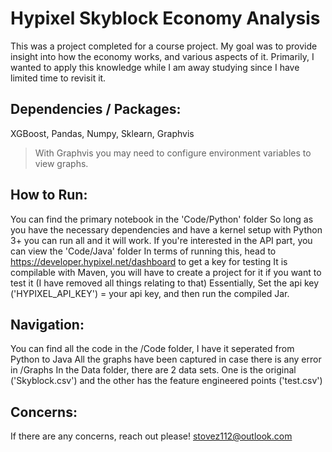 # Hypixel Skyblock Economy Analysis
This was a project completed for a course project.
My goal was to provide insight into how the economy works, and various aspects of it. Primarily, I wanted to apply this knowledge while I am away studying since I have limited time to revisit it.

## Dependencies / Packages: 
XGBoost, Pandas, Numpy, Sklearn, Graphvis
  > With Graphvis you may need to configure environment variables to view graphs.


## How to Run:
  You can find the primary notebook in the 'Code/Python' folder
  So long as you have the necessary dependencies and have a kernel setup with Python 3+ you can run all and it will work.
  If you're interested in the API part, you can view the 'Code/Java' folder
    In terms of running this, head to https://developer.hypixel.net/dashboard to get a key for testing
    It is compilable with Maven, you will have to create a project for it if you want to test it (I have removed all things relating to that)
    Essentially, Set the api key ('HYPIXEL_API_KEY') = your api key, and then run the compiled Jar.

## Navigation:
You can find all the code in the /Code folder, I have it seperated from Python to Java
All the graphs have been captured in case there is any error in /Graphs 
In the Data folder, there are 2 data sets. One is the original ('Skyblock.csv')
and the other has the feature engineered points ('test.csv')

## Concerns:
If there are any concerns, reach out please! [stovez112@outlook.com](mailto:stovez112@outlook.com)
